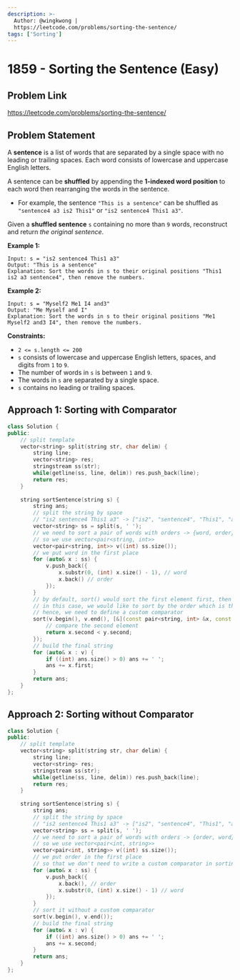 ```yaml
---
description: >-
  Author: @wingkwong |
  https://leetcode.com/problems/sorting-the-sentence/
tags: ['Sorting']
---
```


# 1859 - Sorting the Sentence (Easy)

## Problem Link

https://leetcode.com/problems/sorting-the-sentence/

## Problem Statement

A **sentence** is a list of words that are separated by a single space with no leading or trailing spaces. Each word consists of lowercase and uppercase English letters.

A sentence can be **shuffled** by appending the **1-indexed word position** to each word then rearranging the words in the sentence.

* For example, the sentence `"This is a sentence"` can be shuffled as `"sentence4 a3 is2 This1"` or `"is2 sentence4 This1 a3"`.

Given a **shuffled sentence** `s` containing no more than `9` words, reconstruct and return _the original sentence_.

**Example 1:**

```
Input: s = "is2 sentence4 This1 a3"
Output: "This is a sentence"
Explanation: Sort the words in s to their original positions "This1 is2 a3 sentence4", then remove the numbers.
```

**Example 2:**

```
Input: s = "Myself2 Me1 I4 and3"
Output: "Me Myself and I"
Explanation: Sort the words in s to their original positions "Me1 Myself2 and3 I4", then remove the numbers.
```

**Constraints:**

* `2 <= s.length <= 200`
* `s` consists of lowercase and uppercase English letters, spaces, and digits from `1` to `9`.
* The number of words in `s` is between `1` and `9`.
* The words in `s` are separated by a single space.
* `s` contains no leading or trailing spaces.

## Approach 1: Sorting with Comparator

<SolutionAuthor name="@wingkwong"/>

```cpp
class Solution {
public:
    // split template
    vector<string> split(string str, char delim) {
        string line;
        vector<string> res;
        stringstream ss(str);
        while(getline(ss, line, delim)) res.push_back(line);
        return res;
    }
    
    string sortSentence(string s) {
        string ans;
        // split the string by space
        // "is2 sentence4 This1 a3" -> ["is2", "sentence4", "This1", "a3"]
        vector<string> ss = split(s, ' ');
        // we need to sort a pair of words with orders -> {word, order}
        // so we use vector<pair<string, int>>
        vector<pair<string, int>> v((int) ss.size());
        // we put word in the first place
        for (auto& x : ss) {
            v.push_back({
                x.substr(0, (int) x.size() - 1), // word
                x.back() // order
            });
        }
        // by default, sort() would sort the first element first, then sort the second one
        // in this case, we would like to sort by the order which is the second element 
        // hence, we need to define a custom comparator
        sort(v.begin(), v.end(), [&](const pair<string, int> &x, const pair<string, int>& y) {
            // compare the second element
            return x.second < y.second;
        });
        // build the final string
        for (auto& x : v) {
            if ((int) ans.size() > 0) ans += ' '; 
            ans += x.first;
        }
        return ans;
    }
};
```

## Approach 2: Sorting without Comparator

<SolutionAuthor name="@wingkwong"/>

```cpp
class Solution {
public:
    // split template
    vector<string> split(string str, char delim) {
        string line;
        vector<string> res;
        stringstream ss(str);
        while(getline(ss, line, delim)) res.push_back(line);
        return res;
    }
    
    string sortSentence(string s) {
        string ans;
        // split the string by space
        // "is2 sentence4 This1 a3" -> ["is2", "sentence4", "This1", "a3"]
        vector<string> ss = split(s, ' ');
        // we need to sort a pair of words with orders -> {order, word}
        // so we use vector<pair<int, string>>
        vector<pair<int, string>> v((int) ss.size());
        // we put order in the first place 
        // so that we don't need to write a custom comparator in sorting
        for (auto& x : ss) {
            v.push_back({
                x.back(), // order
                x.substr(0, (int) x.size() - 1) // word
            });
        }
        // sort it without a custom comparator
        sort(v.begin(), v.end());
        // build the final string
        for (auto& x : v) {
            if ((int) ans.size() > 0) ans += ' '; 
            ans += x.second;
        }
        return ans;
    }
};
```
